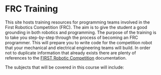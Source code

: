 # FRC Training

This site hosts training resources for programming teams involved in the First Robotics Competition (FRC). The aim is to give the student a good grounding in both robotics and programming. The purpose of the training is to take you step-by-step through the process of becoming an FRC programmer.  This will prepare you to write code for the competition robot that your mechanical and electrical engineering teams will build. In order not to duplicate information that already exists there are plenty of references to the [FIRST Robotic Competition](https://docs.wpilib.org/en/latest/index.html) documentation.

The subjects that will be covered in this course will include:
